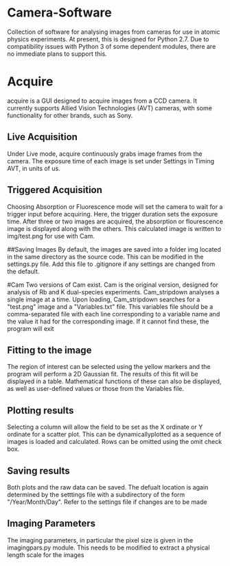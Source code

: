 # Camera-Software
Collection of software for analysing images from cameras for use in atomic physics experiments. At present, this is designed for Python 2.7. Due to compatibility issues with Python 3 of some dependent modules, there are no immediate plans to support this.

# Acquire
acquire is a GUI designed to acquire images from a CCD camera. It currently supports Allied Vision Technologies (AVT) cameras, with some functionality for other brands, such as Sony.

## Live Acquisition
Under Live mode, acquire continuously grabs image frames from the camera. The exposure time of each image is set under Settings in Timing AVT, in units of us.

## Triggered Acquisition
Choosing Absorption or Fluorescence mode will set the camera to wait for a trigger input before acquiring. Here, the trigger duration sets the exposure time. After three or two images are acquired, the absorption or flourescence image is displayed along with the others. This calculated image is written to img/test.png for use with Cam.

##Saving Images
By default, the images are saved into a folder img located in the same directory as the source code. This can be modified in the settings.py file. Add this file to .gitignore if any settings are changed from the default.

#Cam
Two versions of Cam exist. Cam is the original version, designed for analysis of Rb and K dual-species experiments. Cam_stripdown analyses a single image at a time. Upon loading, Cam_stripdown searches for a "test.png" image and a "Variables.txt" file. This variables file should be a comma-separated file with each line corresponding to a variable name and the value it had for the corresponding image. If it cannot find these, the program will exit

## Fitting to the image
The region of interest can be selected using the yellow markers and the program will perform a 2D Gaussian fit. The results of this fit will be displayed in a table. Mathematical functions of these can also be displayed, as well as user-defined values or those from the Variables file.

## Plotting results
Selecting a column will allow the field to be set as the X ordinate or Y ordinate for a scatter plot. This can be dynamicallyplotted as a sequence of images is loaded and calculated. Rows can be omitted using the omit check box.

## Saving results
Both plots and the raw data can be saved. The defualt location is again determined by the setttings file with a subdirectory of the form "/Year/Month/Day". Refer to the settings file if changes are to be made

## Imaging Parameters
The imaging parameters, in particular the pixel size is given in the imagingpars.py module. This needs to be modified to extract a physical length scale for the images
